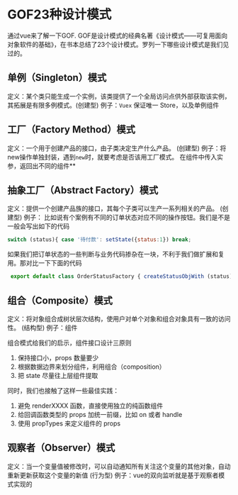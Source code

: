 # GOF23种设计模式

通过vue来了解一下GOF.
GOF是设计模式的经典名著《设计模式——可复用面向对象软件的基础》，在书本总结了23个设计模式。罗列一下哪些设计模式是我们见过的。

## 单例（Singleton）模式

定义：某个类只能生成一个实例，该类提供了一个全局访问点供外部获取该实例，其拓展是有限多例模式。(创建型)
例子：`Vuex` 保证唯一 Store，以及单例组件

## 工厂（Factory Method）模式

定义：一个用于创建产品的接口，由子类决定生产什么产品。 (创建型)
例子：将new操作单独封装，遇到`new`时，就要考虑是否该用工厂模式。 在组件中传入实参，返回出不同的组件**

## 抽象工厂（Abstract Factory）模式

定义：提供一个创建产品族的接口，其每个子类可以生产一系列相关的产品。 (创建型)
例子：
比如说有个案例有不同的订单状态对应不同的操作按钮。我们是不是一般会写出如下的代码

```js
switch (status){ case '待付款': setState({status:1}) break;
```

如果我们把订单状态的一些判断与业务代码掺杂在一块，不利于我们做扩展和复用。那对比一下下面的代码

```js
 export default class OrderStatusFactory { createStatusObjWith (status) { let obj = undifined switch (status) { case '待付款': obj = new StatusWaitToPay() break; case '待发货': obj = new StatusWaitToShip() break; ... } return obj } 
```

## 组合（Composite）模式

定义：将对象组合成树状层次结构，使用户对单个对象和组合对象具有一致的访问性。 (结构型)
例子：组件

组合模式给我们的启示，组件接口设计三原则

1. 保持接口小，props 数量要少
2. 根据数据边界来划分组件，利用组合（composition）
3. 把 state 尽量往上层组件提取

同时，我们也接触了这样一些最佳实践：

1. 避免 renderXXXX 函数，直接使用独立的纯函数组件
2. 给回调函数类型的 props 加统一前缀，比如 on 或者 handle
3. 使用 propTypes 来定义组件的 props

## 观察者（Observer）模式

定义：当一个变量值被修改时，可以自动通知所有关注这个变量的其他对象，自动重新更新获取这个变量的新值 (行为型)
例子：vue的双向监听就是基于观察者模式实现的
